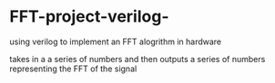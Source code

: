 # FFT-project-verilog-
using verilog to implement an FFT alogrithm in hardware

takes in a a series of numbers and then outputs a series of numbers representing the FFT of the signal
